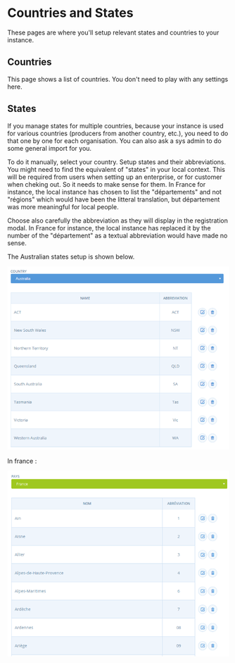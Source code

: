 # Countries and States

These pages are where you'll setup relevant states and countries to your instance.

## Countries

This page shows a list of countries. You don't need to play with any settings here.

## States

If you manage states for multiple countries, because your instance is used for various countries \(producers from another country, etc.\), you need to do that one by one for each organisation. You can also ask a sys admin to do some general import for you.

To do it manually, select your country. Setup states and their abbreviations. You might need to find the equivalent of "states" in your local context. This will be required from users when setting up an enterprise, or for customer when cheking out. So it needs to make sense for them. In France for instance, the local instance has chosen to list the "départements" and not "régions" which would have been the litteral translation, but département was more meaningful for local people.

Choose also carefully the abbreviation as they will display in the registration modal. In France for instance, the local instance has replaced it by the number of the "département" as a textual abbreviation would have made no sense.

The Australian states setup is shown below.

![](../.gitbook/assets/ausstatest.png)

In france :

![](../.gitbook/assets/capture-du-2019-05-27-19-38-37.png)

